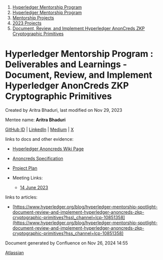 1. [Hyperledger Mentorship Program](index.html)
2. [Hyperledger Mentorship Program](Hyperledger-Mentorship-Program_21954571.html)
3. [Mentorship Projects](Mentorship-Projects_21954604.html)
4. [2023 Projects](2023-Projects_21954865.html)
5. [Document, Review, and Implement Hyperledger AnonCreds ZKP Cryptographic Primitives](Document%2C-Review%2C-and-Implement-Hyperledger-AnonCreds-ZKP-Cryptographic-Primitives_21954891.html)

# Hyperledger Mentorship Program : Deliverables and Learnings - Document, Review, and Implement Hyperledger AnonCreds ZKP Cryptographic Primitives

Created by Aritra Bhaduri, last modified on Nov 29, 2023

Mentee name: **Aritra Bhaduri**

[GitHub ID](https://github.com/aritrocoder) | [LinkedIn](https://www.linkedin.com/in/aritrabhaduri) | [Medium](https://medium.com/@ogcodinggod) | [X](https://x.com/AritraBhaduri5)

links to docs and other evidence:

- [Hyperledger Anoncreds Wiki Page](https://lf-hyperledger.atlassian.net/wiki/display/INTERN/Document%2C+Review%2C+and+Implement+Hyperledger+AnonCreds+ZKP+Cryptographic+Primitives)
- [Anoncreds Specification](https://hyperledger.github.io/anoncreds-spec/)
- [Project Plan](https://lf-hyperledger.atlassian.net/wiki/display/INTERN/Project+plan+-+AnonCreds+ZKP+Cryptographic+Primitives)
- Meeting Links:
  
  - [14 June 2023](https://lf-hyperledger.atlassian.net/wiki/display/INTERN/2023-06-14+Meeting+notes)

links to articles:

- [https://www.hyperledger.org/blog/hyperledger-mentorship-spotlight-document-review-and-implement-hyperledger-anoncreds-zkp-cryptographic-primitives?hss\_channel=lcp-10851358](https://www.hyperledger.org/blog/hyperledger-mentorship-spotlight-document-review-and-implement-hyperledger-anoncreds-zkp-cryptographic-primitives?hss_channel=lcp-10851358)

Document generated by Confluence on Nov 26, 2024 14:55

[Atlassian](http://www.atlassian.com/)
